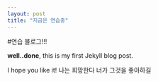 ```yaml
---
layout: post
title: "지금은 연습중"
---
```


#연습 블로그!!!

**well..done**, this is my first Jekyll blog post.

I hope you like it!
나는 희망한다 너가 그것을 좋아하길
